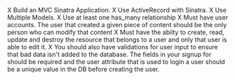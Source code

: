 X Build an MVC Sinatra Application.
X Use ActiveRecord with Sinatra.
X Use Multiple Models.
X Use at least one has_many relationship
X Must have user accounts. The user that created a given piece of content should be the only person who can modify that content
X Must have the abilty to create, read, update and destroy the resource that belongs to a user and only that user is able to edit it.
X You should also have validations for user input to ensure that bad data isn't added to the database. The fields in your signup for should be required and the user attribute that is used to login a user should be a unique value in the DB before creating the user.
